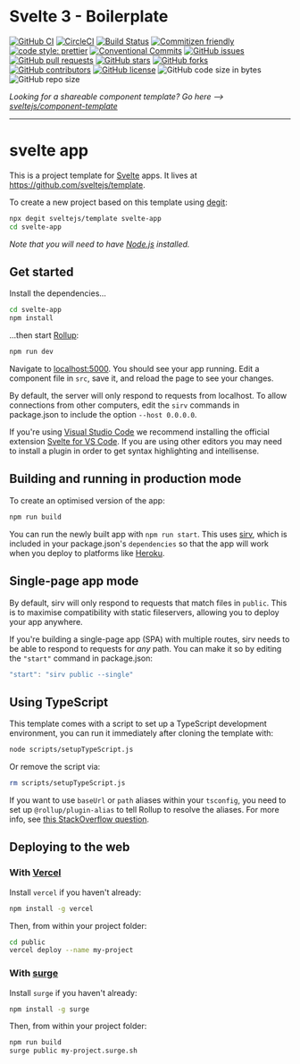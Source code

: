 # Svelte 3 - Boilerplate

[![GitHub CI](https://github.com/smarlhens/svelte3-boilerplate/workflows/CI/badge.svg)](https://github.com/smarlhens/svelte3-boilerplate/actions?query=workflow%3ACI)
[![CircleCI](https://circleci.com/gh/smarlhens/svelte3-boilerplate.svg?style=svg)](https://circleci.com/gh/smarlhens/svelte3-boilerplate)
[![Build Status](https://travis-ci.com/smarlhens/svelte3-boilerplate.svg?branch=master)](https://travis-ci.com/smarlhens/svelte3-boilerplate)
[![Commitizen friendly](https://img.shields.io/badge/commitizen-friendly-brightgreen.svg)](http://commitizen.github.io/cz-cli/)
[![code style: prettier](https://img.shields.io/badge/code_style-prettier-ff69b4.svg)](https://github.com/prettier/prettier)
[![Conventional Commits](https://img.shields.io/badge/Conventional%20Commits-1.0.0-yellow.svg)](https://conventionalcommits.org)
[![GitHub issues](https://img.shields.io/github/issues/smarlhens/svelte3-boilerplate)](https://github.com/smarlhens/svelte3-boilerplate/issues)
[![GitHub pull requests](https://img.shields.io/github/issues-pr/smarlhens/svelte3-boilerplate)](https://github.com/smarlhens/svelte3-boilerplate/pulls)
[![GitHub stars](https://img.shields.io/github/stars/smarlhens/svelte3-boilerplate)](https://github.com/smarlhens/svelte3-boilerplate/stargazers)
[![GitHub forks](https://img.shields.io/github/forks/smarlhens/svelte3-boilerplate)](https://github.com/smarlhens/svelte3-boilerplate/network)
[![GitHub contributors](https://img.shields.io/github/contributors/smarlhens/svelte3-boilerplate)](https://github.com/smarlhens/svelte3-boilerplate/graphs/contributors)
[![GitHub license](https://img.shields.io/github/license/smarlhens/svelte3-boilerplate)](https://github.com/smarlhens/svelte3-boilerplate)
![GitHub code size in bytes](https://img.shields.io/github/languages/code-size/smarlhens/svelte3-boilerplate)
![GitHub repo size](https://img.shields.io/github/repo-size/smarlhens/svelte3-boilerplate)


*Looking for a shareable component template? Go here --> [sveltejs/component-template](https://github.com/sveltejs/component-template)*

---

# svelte app

This is a project template for [Svelte](https://svelte.dev) apps. It lives at https://github.com/sveltejs/template.

To create a new project based on this template using [degit](https://github.com/Rich-Harris/degit):

```bash
npx degit sveltejs/template svelte-app
cd svelte-app
```

*Note that you will need to have [Node.js](https://nodejs.org) installed.*


## Get started

Install the dependencies...

```bash
cd svelte-app
npm install
```

...then start [Rollup](https://rollupjs.org):

```bash
npm run dev
```

Navigate to [localhost:5000](http://localhost:5000). You should see your app running. Edit a component file in `src`, save it, and reload the page to see your changes.

By default, the server will only respond to requests from localhost. To allow connections from other computers, edit the `sirv` commands in package.json to include the option `--host 0.0.0.0`.

If you're using [Visual Studio Code](https://code.visualstudio.com/) we recommend installing the official extension [Svelte for VS Code](https://marketplace.visualstudio.com/items?itemName=svelte.svelte-vscode). If you are using other editors you may need to install a plugin in order to get syntax highlighting and intellisense.

## Building and running in production mode

To create an optimised version of the app:

```bash
npm run build
```

You can run the newly built app with `npm run start`. This uses [sirv](https://github.com/lukeed/sirv), which is included in your package.json's `dependencies` so that the app will work when you deploy to platforms like [Heroku](https://heroku.com).


## Single-page app mode

By default, sirv will only respond to requests that match files in `public`. This is to maximise compatibility with static fileservers, allowing you to deploy your app anywhere.

If you're building a single-page app (SPA) with multiple routes, sirv needs to be able to respond to requests for *any* path. You can make it so by editing the `"start"` command in package.json:

```js
"start": "sirv public --single"
```

## Using TypeScript

This template comes with a script to set up a TypeScript development environment, you can run it immediately after cloning the template with:

```bash
node scripts/setupTypeScript.js
```

Or remove the script via:

```bash
rm scripts/setupTypeScript.js
```

If you want to use `baseUrl` or `path` aliases within your `tsconfig`, you need to set up `@rollup/plugin-alias` to tell Rollup to resolve the aliases. For more info, see [this StackOverflow question](https://stackoverflow.com/questions/63427935/setup-tsconfig-path-in-svelte).

## Deploying to the web

### With [Vercel](https://vercel.com)

Install `vercel` if you haven't already:

```bash
npm install -g vercel
```

Then, from within your project folder:

```bash
cd public
vercel deploy --name my-project
```

### With [surge](https://surge.sh/)

Install `surge` if you haven't already:

```bash
npm install -g surge
```

Then, from within your project folder:

```bash
npm run build
surge public my-project.surge.sh
```
